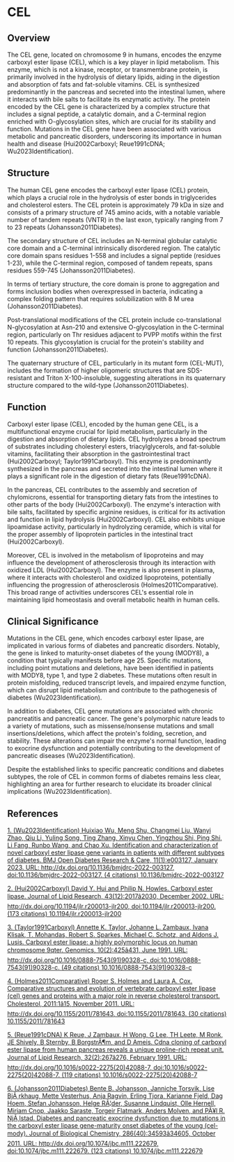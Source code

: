 # CEL

## Overview
The CEL gene, located on chromosome 9 in humans, encodes the enzyme carboxyl ester lipase (CEL), which is a key player in lipid metabolism. This enzyme, which is not a kinase, receptor, or transmembrane protein, is primarily involved in the hydrolysis of dietary lipids, aiding in the digestion and absorption of fats and fat-soluble vitamins. CEL is synthesized predominantly in the pancreas and secreted into the intestinal lumen, where it interacts with bile salts to facilitate its enzymatic activity. The protein encoded by the CEL gene is characterized by a complex structure that includes a signal peptide, a catalytic domain, and a C-terminal region enriched with O-glycosylation sites, which are crucial for its stability and function. Mutations in the CEL gene have been associated with various metabolic and pancreatic disorders, underscoring its importance in human health and disease (Hui2002Carboxyl; Reue1991cDNA; Wu2023Identification).

## Structure
The human CEL gene encodes the carboxyl ester lipase (CEL) protein, which plays a crucial role in the hydrolysis of ester bonds in triglycerides and cholesterol esters. The CEL protein is approximately 79 kDa in size and consists of a primary structure of 745 amino acids, with a notable variable number of tandem repeats (VNTR) in the last exon, typically ranging from 7 to 23 repeats (Johansson2011Diabetes).

The secondary structure of CEL includes an N-terminal globular catalytic core domain and a C-terminal intrinsically disordered region. The catalytic core domain spans residues 1-558 and includes a signal peptide (residues 1-23), while the C-terminal region, composed of tandem repeats, spans residues 559-745 (Johansson2011Diabetes).

In terms of tertiary structure, the core domain is prone to aggregation and forms inclusion bodies when overexpressed in bacteria, indicating a complex folding pattern that requires solubilization with 8 M urea (Johansson2011Diabetes).

Post-translational modifications of the CEL protein include co-translational N-glycosylation at Asn-210 and extensive O-glycosylation in the C-terminal region, particularly on Thr residues adjacent to PVPP motifs within the first 10 repeats. This glycosylation is crucial for the protein's stability and function (Johansson2011Diabetes).

The quaternary structure of CEL, particularly in its mutant form (CEL-MUT), includes the formation of higher oligomeric structures that are SDS-resistant and Triton X-100-insoluble, suggesting alterations in its quaternary structure compared to the wild-type (Johansson2011Diabetes).

## Function
Carboxyl ester lipase (CEL), encoded by the human gene CEL, is a multifunctional enzyme crucial for lipid metabolism, particularly in the digestion and absorption of dietary lipids. CEL hydrolyzes a broad spectrum of substrates including cholesteryl esters, triacylglycerols, and fat-soluble vitamins, facilitating their absorption in the gastrointestinal tract (Hui2002Carboxyl; Taylor1991Carboxyl). This enzyme is predominantly synthesized in the pancreas and secreted into the intestinal lumen where it plays a significant role in the digestion of dietary fats (Reue1991cDNA).

In the pancreas, CEL contributes to the assembly and secretion of chylomicrons, essential for transporting dietary fats from the intestines to other parts of the body (Hui2002Carboxyl). The enzyme's interaction with bile salts, facilitated by specific arginine residues, is critical for its activation and function in lipid hydrolysis (Hui2002Carboxyl). CEL also exhibits unique lipoamidase activity, particularly in hydrolyzing ceramide, which is vital for the proper assembly of lipoprotein particles in the intestinal tract (Hui2002Carboxyl).

Moreover, CEL is involved in the metabolism of lipoproteins and may influence the development of atherosclerosis through its interaction with oxidized LDL (Hui2002Carboxyl). The enzyme is also present in plasma, where it interacts with cholesterol and oxidized lipoproteins, potentially influencing the progression of atherosclerosis (Holmes2011Comparative). This broad range of activities underscores CEL's essential role in maintaining lipid homeostasis and overall metabolic health in human cells.

## Clinical Significance
Mutations in the CEL gene, which encodes carboxyl ester lipase, are implicated in various forms of diabetes and pancreatic disorders. Notably, the gene is linked to maturity-onset diabetes of the young (MODY8), a condition that typically manifests before age 25. Specific mutations, including point mutations and deletions, have been identified in patients with MODY8, type 1, and type 2 diabetes. These mutations often result in protein misfolding, reduced transcript levels, and impaired enzyme function, which can disrupt lipid metabolism and contribute to the pathogenesis of diabetes (Wu2023Identification).

In addition to diabetes, CEL gene mutations are associated with chronic pancreatitis and pancreatic cancer. The gene's polymorphic nature leads to a variety of mutations, such as missense/nonsense mutations and small insertions/deletions, which affect the protein's folding, secretion, and stability. These alterations can impair the enzyme's normal function, leading to exocrine dysfunction and potentially contributing to the development of pancreatic diseases (Wu2023Identification).

Despite the established links to specific pancreatic conditions and diabetes subtypes, the role of CEL in common forms of diabetes remains less clear, highlighting an area for further research to elucidate its broader clinical implications (Wu2023Identification).


## References


[1. (Wu2023Identification) Huixiao Wu, Meng Shu, Changmei Liu, Wanyi Zhao, Qiu Li, Yuling Song, Ting Zhang, Xinyu Chen, Yingzhou Shi, Ping Shi, Li Fang, Runbo Wang, and Chao Xu. Identification and characterization of novel carboxyl ester lipase gene variants in patients with different subtypes of diabetes. BMJ Open Diabetes Research &amp; Care, 11(1):e003127, January 2023. URL: http://dx.doi.org/10.1136/bmjdrc-2022-003127, doi:10.1136/bmjdrc-2022-003127. (4 citations) 10.1136/bmjdrc-2022-003127](https://doi.org/10.1136/bmjdrc-2022-003127)

[2. (Hui2002Carboxyl) David Y. Hui and Philip N. Howles. Carboxyl ester lipase. Journal of Lipid Research, 43(12):2017â2030, December 2002. URL: http://dx.doi.org/10.1194/jlr.r200013-jlr200, doi:10.1194/jlr.r200013-jlr200. (173 citations) 10.1194/jlr.r200013-jlr200](https://doi.org/10.1194/jlr.r200013-jlr200)

[3. (Taylor1991Carboxyl) Annette K. Taylor, Johanne L. Zambaux, Ivana Klisak, T. Mohandas, Robert S. Sparkes, Michael C. Schotz, and Aldons J. Lusis. Carboxyl ester lipase: a highly polymorphic locus on human chromosome 9qter. Genomics, 10(2):425â431, June 1991. URL: http://dx.doi.org/10.1016/0888-7543(91)90328-c, doi:10.1016/0888-7543(91)90328-c. (49 citations) 10.1016/0888-7543(91)90328-c](https://doi.org/10.1016/0888-7543(91)90328-c)

[4. (Holmes2011Comparative) Roger S. Holmes and Laura A. Cox. Comparative structures and evolution of vertebrate carboxyl ester lipase (cel) genes and proteins with a major role in reverse cholesterol transport. Cholesterol, 2011:1â15, November 2011. URL: http://dx.doi.org/10.1155/2011/781643, doi:10.1155/2011/781643. (30 citations) 10.1155/2011/781643](https://doi.org/10.1155/2011/781643)

[5. (Reue1991cDNA) K Reue, J Zambaux, H Wong, G Lee, TH Leete, M Ronk, JE Shively, B Sternby, B BorgstrÃ¶m, and D Ameis. Cdna cloning of carboxyl ester lipase from human pancreas reveals a unique proline-rich repeat unit. Journal of Lipid Research, 32(2):267â276, February 1991. URL: http://dx.doi.org/10.1016/s0022-2275(20)42088-7, doi:10.1016/s0022-2275(20)42088-7. (119 citations) 10.1016/s0022-2275(20)42088-7](https://doi.org/10.1016/s0022-2275(20)42088-7)

[6. (Johansson2011Diabetes) Bente B. Johansson, Janniche Torsvik, Lise BjÃ¸rkhaug, Mette Vesterhus, Anja Ragvin, Erling Tjora, Karianne Fjeld, Dag Hoem, Stefan Johansson, Helge RÃ¦der, Susanne Lindquist, Olle Hernell, Miriam Cnop, Jaakko Saraste, Torgeir Flatmark, Anders Molven, and PÃ¥l R. NjÃ¸lstad. Diabetes and pancreatic exocrine dysfunction due to mutations in the carboxyl ester lipase gene-maturity onset diabetes of the young (cel-mody). Journal of Biological Chemistry, 286(40):34593â34605, October 2011. URL: http://dx.doi.org/10.1074/jbc.m111.222679, doi:10.1074/jbc.m111.222679. (123 citations) 10.1074/jbc.m111.222679](https://doi.org/10.1074/jbc.m111.222679)
